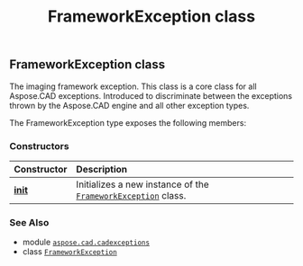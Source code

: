 ﻿---
title: FrameworkException class
second_title: Aspose.CAD for Python via .NET API References
description: 
type: docs
weight: 30
url: /aspose.cad.cadexceptions/frameworkexception/
is_root: false
---

## FrameworkException class

The imaging framework exception. This class is a core class for all Aspose.CAD exceptions.
Introduced to discriminate between the exceptions thrown by the Aspose.CAD engine and all other exception types.



The FrameworkException type exposes the following members:

### Constructors
| Constructor | Description |
| :- | :- |
| [__init__](/cad/python-net/aspose.cad.cadexceptions/frameworkexception/__init__/#str) | Initializes a new instance of the [`FrameworkException`](/cad/python-net/aspose.cad.cadexceptions/frameworkexception) class. |



### See Also
* module [`aspose.cad.cadexceptions`](..)
* class [`FrameworkException`](/cad/python-net/aspose.cad.cadexceptions/frameworkexception)
